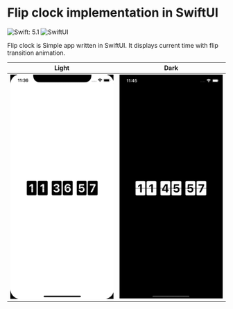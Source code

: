 # Flip clock implementation in SwiftUI

![Swift: 5.1](https://img.shields.io/badge/Swift-5.1-blue.svg)
![SwiftUI](https://img.shields.io/badge/UI_framework-SwiftUI-green.svg)

Flip clock is Simple app written in SwiftUI. It displays current time with flip transition animation.

|Light|Dark|
|:-:|:-:|
|![Light_preview](Gifs/flip_clock_light.gif)|![Dark_preview](Gifs/flip_clock_dark.gif)|